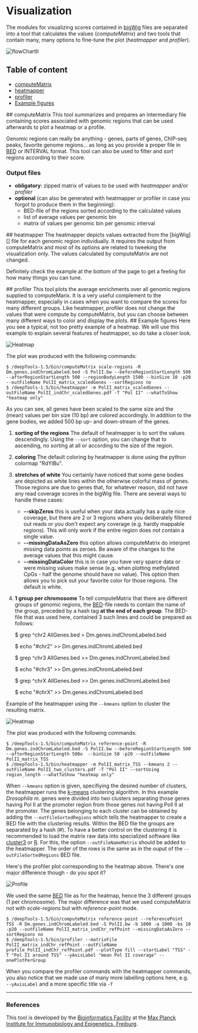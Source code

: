 Visualization
==============

The modules for visualizing scores contained in [bigWig][] files are separated into a tool that calculates the values
(_computeMatrix_) and two tools that contain many, many options to fine-tune the plot (_heatmapper_ and _profiler_).

![flowChartII](https://raw.github.com/fidelram/deepTools/master/examples/flowChart_computeMatrixetc.png "Relationship between computeMatrix, heatmapper and profiler")

## Table of content

  * [computeMatrix](#computeMatrix)
  * [heatmapper](#heatmapper)
  * [profiler](#profiler)
  * [Example figures](#examples)

<a name="computeMatrix"/>
## computeMatrix
This tool summarizes and prepares an intermediary file containing
scores associated with genomic regions that can be used afterwards to
plot a heatmap or a profile. 

Genomic regions can really be anything - genes, parts of genes, ChIP-seq peaks, favorite genome regions...
as long as you provide a proper file in [BED][] or INTERVAL format. This tool can also be used to filter and sort regions
according to their score.

### Output files
  + __obligatory__: zipped matrix of values to be used with _heatmapper_ and/or _profiler_
  + __optional__  (can also be generated with heatmapper or profiler in case you forgot to produce them in the beginning):
    - BED-file of the regions sorted according to the calculated values
    - list of average values per genomic bin
    - matrix of values per genomic bin per genomic interval


<a name="heatmapper"/>
## heatmapper
The heatmapper depicts values extracted from the [bigWig][] file for each genomic region individually.
It requires the output from computeMatrix and most of its options are related to tweeking the visualization only. The values calculated by computeMatrix are not changed.

Definitely check the example at the bottom of the page to get a feeling for how many things you can tune.


<a name="profiler"/>
## profiler
This tool plots the average enrichments over all genomic regions supplied to computeMarix. It is a very useful complement to the heatmapper, especially in cases when you want to compare the scores for many different groups. Like heatmapper, profiler does not change the values that were compute by computeMatrix, but you can choose between many different ways to color and display the plots.


<a name="examples"/>
## Example figures
Here you see a typical, not too pretty example of a heatmap. We will use this example to explain several features of heatmapper, so do take a closer look.

![Heatmap](https://raw.github.com/fidelram/deepTools/master/examples/visual_hm_DmelPolII.png "Heatmap of RNA Polymerase II ChIP-seq")

The plot was produced with the following commands:

    $ /deepTools-1.5/bin/computeMatrix scale-regions -R Dm.genes.indChromLabeled.bed -S PolII.bw --beforeRegionStartLength 500 --afterRegionStartLength 500 --regionBodyLength 1500 --binSize 10 -p20 --outFileName PolII_matrix_scaledGenes --sortRegions no
    $ /deepTools-1.5/bin/heatmapper -m PolII_matrix_scaledGenes --outFileName PolII_indChr_scaledGenes.pdf -T "Pol II" --whatToShow "heatmap only"


As you can see, all genes have been scaled to the same size and the (mean) values per bin size (10 bp) are colored accordingly. In addition to the gene bodies, we added 500 bp up- and down-stream of the genes.

1. __sorting of the regions__ The default of heatmapper is to sort the values descendingly. Using the `--sort` option, you can change that to ascending, no sorting at all or according to the size of the region.
2. __coloring__ The default coloring by heatmapper is done using the python colormap "RdYlBu".
4. __stretches of white__ You certainly have noticed that some gene bodies are depicted as white lines within the otherwise colorful mass of genes. Those regions are due to genes that, for whatever reason, did not have any read coverage scores in the bigWig file. There are several ways to handle these cases:
    + __--skipZeros__ this is useful when your data actually has a quite nice coverage, but there are 2 or 3 regions where you deliberately filtered out reads or you don't expect any coverage (e.g. hardly mappable regions). This will only work if the entire region does not contain a single value. 
    + __--missingDataAsZero__ this option allows computeMatrix do interpret missing data points as zeroes. Be aware of the changes to the average values that this might cause.
    + __--missingDataColor__ this is in case you have very sparce data or were missing values make sense (e.g. when plotting methylated CpGs - half the genome should have no value). This option then allows you to pick out your favorite color for those regions. The default is white.
3. __1 group per chromosome__ To tell computeMatrix that there are different groups of genomic regions, the [BED][]-file needs to contain the name of the group, preceded by a hash tag __at the end of each group__. The BED-file that was used here, contained 3 such lines and could be prepared as follows:
    
     $ grep ^chr2 AllGenes.bed > Dm.genes.indChromLabeled.bed

     $ echo "#chr2" >> Dm.genes.indChromLabeled.bed
     
     $ grep ^chr3 AllGenes.bed >> Dm.genes.indChromLabeled.bed
     
     $ echo "#chr3" >> Dm.genes.indChromLabeled.bed
     
     $ grep ^chrX AllGenes.bed >> Dm.genes.indChromLabeled.bed
     
     $ echo "#chrX" >> Dm.genes.indChromLabeled.bed

Example of the heatmapper using the `--kmeans` option to cluster the resulting matrix.

![Heatmap](https://raw.github.com/fidelram/deepTools/master/examples/heatmaps_kmeans_Pol_II.png "Heatmap of RNA Polymerase II ChIP-seq divided into two clusters.")

The plot was produced with the following commands:

    $ /deepTools-1.5/bin/computeMatrix reference-point -R Dm.genes.indChromLabeled.bed -S PolII.bw --beforeRegionStartLength 500 --afterRegionStartLength 500o  --binSize 50 -p20 --outFileName PolII_matrix_TSS
    $ /deepTools-1.5/bin/heatmapper -m PolII_matrix_TSS --kmeans 2 --outFileName PolII_two_clusters.pdf -T "Pol II" --sortUsing region_length --whatToShow "heatmap only"

When `--kmeans` option is given, specifiying the desired number of clusters, the heatmapper runs the [k-means][] clustering algorithm. In this example _Drosophila m._ genes were divided into two clusters separating those genes having Pol II at the promoter region from those genes not having Poll II at the promoter. The genes belonging to each cluster can be obtained by adding the `--outFileSortedRegions` which tells the heatmapper to create a BED file with the clustering results. Within the BED file the groups are separated by a hash (#). To have a better control on the clustering it is recommended to load the matrix raw data into specialized software like [cluster3] or [R]. For this, the option `--outFileNameMatrix` should be added to the heatmapper. The order of the rows is the same as in the ouput of the `--outFileSortedRegions` BED file.



Here's the profiler plot corresponding to the heatmap above. There's one major difference though - do you spot it?

![Profile](https://raw.github.com/fidelram/deepTools/master/examples/visual_profiler_DmelPolII.png "Meta-gene profile of Rna Polymerase II")

We used the same [BED][] file as for the heatmap, hence the 3 different groups (1 per chromosome). The major difference was that we used computeMatrix not with _scale-regions_ but with _reference-point_ mode.

    $ /deepTools-1.5/bin/computeMatrix reference-point --referencePoint TSS -R Dm.genes.indChromLabeled.bed -S PolII.bw -b 1000 -a 1000 -bs 10 -p20 --outFileName PolII_matrix_indChr_refPoint --missingDataAsZero --sortRegions no
    $ /deepTools-1.5/bin/profiler --matrixFile PolII_matrix_indChr_refPoint --outFileName profile_PolII_indChr_refPoint.pdf --plotType fill --startLabel "TSS" -T "Pol II around TSS" --yAxisLabel "mean Pol II coverage" --onePlotPerGroup
 
When you compare the profiler commands with the heatmapper commands, you also notice that we made use of many more labelling options here, e.g. `--yAxisLabel` and a more specific title via `-T`



-----------------------------------------------------------------------------------
[BAM]: https://docs.google.com/document/d/1Iv9QnuRYWCtV_UCi4xoXxEfmSZYQNyYJPNsFHnvv9C0/edit?usp=sharing "binary version of a SAM file; contains all information about aligned reads"
[BED]: https://docs.google.com/document/d/1Iv9QnuRYWCtV_UCi4xoXxEfmSZYQNyYJPNsFHnvv9C0/edit?usp=sharing "simple text file of genomic regions (chr, start, end)"
[SAM]: https://docs.google.com/document/d/1Iv9QnuRYWCtV_UCi4xoXxEfmSZYQNyYJPNsFHnvv9C0/edit?usp=sharing "text file containing all information about aligned reads"
[bigWig]: https://docs.google.com/document/d/1Iv9QnuRYWCtV_UCi4xoXxEfmSZYQNyYJPNsFHnvv9C0/edit?usp=sharing "binary version of a bedGraph file; contains genomic intervals and corresponding scores, e.g. average read numbers per 50 bp"
[bedGraph]: https://docs.google.com/document/d/1Iv9QnuRYWCtV_UCi4xoXxEfmSZYQNyYJPNsFHnvv9C0/edit?usp=sharing "text file that contains genomic intervals and corresponding scores, e.g. average read numbers per 50 bp"
[FASTQ]: https://docs.google.com/document/d/1Iv9QnuRYWCtV_UCi4xoXxEfmSZYQNyYJPNsFHnvv9C0/edit?usp=sharing "text file of raw reads (almost straight out of the sequencer)"
### References
[Benjamini and Speed]: http://nar.oxfordjournals.org/content/40/10/e72 "Nucleic Acids Research (2012)"
[Diaz et al.]: http://www.degruyter.com/view/j/sagmb.2012.11.issue-3/1544-6115.1750/1544-6115.1750.xml "Stat. Appl. Gen. Mol. Biol. (2012)"
[k-means]: http://en.wikipedia.org/wiki/K-means_clustering
[cluster3]: http://bonsai.hgc.jp/~mdehoon/software/cluster/
[R]: http://www.r-project.org/

This tool is developed by the [Bioinformatics Facility](http://www1.ie-freiburg.mpg.de/bioinformaticsfac) at the [Max Planck Institute for Immunobiology and Epigenetics, Freiburg](http://www1.ie-freiburg.mpg.de/).
